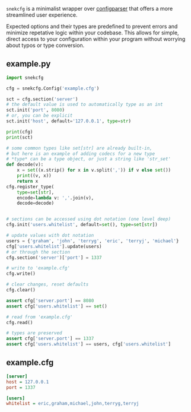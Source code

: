 `snekcfg` is a minimalist wrapper over
[configparser](https://docs.python.org/3/library/configparser.html) that offers
a more streamlined user experience.

Expected options and their types are predefined to prevent errors and minimize
repetative logic within your codebase. This allows for simple, direct access to
your configuration within your program without worrying about typos or type
conversion.

## example.py

```python
import snekcfg

cfg = snekcfg.Config('example.cfg')

sct = cfg.section('server')
# the default value is used to automatically type as an int
sct.init('port', 8080)
# or, you can be explicit
sct.init('host', default='127.0.0.1', type=str)

print(cfg)
print(sct)

# some common types like set[str] are already built-in,
# but here is an example of adding codecs for a new type
# *type* can be a type object, or just a string like 'str_set'
def decode(v):
    x = set((x.strip() for x in v.split(',')) if v else set())
    print((v, x))
    return x
cfg.register_type(
    type=set[str],
    encode=lambda v: ','.join(v),
    decode=decode)


# sections can be accessed using dot notation (one level deep)
cfg.init('users.whitelist', default=set(), type=set[str])

# update values with dot notation
users = {'graham', 'john', 'terryg', 'eric', 'terryj', 'michael'}
cfg['users.whitelist'].update(users)
# or through the section
cfg.section('server')['port'] = 1337

# write to 'example.cfg'
cfg.write()

# clear changes, reset defaults
cfg.clear()

assert cfg['server.port'] == 8080
assert cfg['users.whitelist'] == set()

# read from 'example.cfg'
cfg.read()

# types are preserved
assert cfg['server.port'] == 1337
assert cfg['users.whitelist'] == users, cfg['users.whitelist']
```

## example.cfg

```ini
[server]
host = 127.0.0.1
port = 1337

[users]
whitelist = eric,graham,michael,john,terryg,terryj
```
